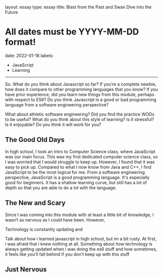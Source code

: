 layout: essay
type: essay
title: Blast from the Past and Swan Dive into the Future
# All dates must be YYYY-MM-DD format!
date: 2022-01-18
labels:
  - JavaScript
  - Learning
---
So. What do you think about Javascript so far? If you’re a complete newbie, how does it compare to other programming languages that you know? If you have prior experience, did you learn new things from this module, perhaps with respect to ES6? Do you think Javascript is a good or bad programming language from a software engineering perspective?


What about athletic software engineering? Did you find the practice WODs to be useful? What do you think about this style of learning? Is it stressful? Is it enjoyable? Do you think it will work for you?


## The Good Old Days
In high school, I took an Intro to Computer Science class, where JavaScript was our main focus. This was my first dedicated computer science class, so I was worried that I would struggle to keep up. However, I found that it was easy to pick up. Compared to what I now know from Java and C++, I find JavaScript to be the most logical for me. From a software engineering perspective, JavaScript is a good programming language. It's especially good for beginners. It has a shallow learning curve, but still has a lot of depth so that you are able to do a lot with the language. 

## The New and Scary 
Since I was coming into this module with at least a little bit of knowledge, I wasn’t as nervous as I could have been. However, 

Technology is constantly updating and 



Talk about how i learned javascript in high school, but im a bit rusty. At first, i was afraid that i knew nothing at all. Something about how technology is always getting updated when i was doing the es6 stuff and how sometimes, it feels like you’ll fall behind if you don’t keep up with this stuff


## Just Nervous
